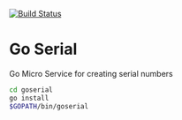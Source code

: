 [![Build Status](https://travis-ci.org/roundpartner/go-serial.svg?branch=master)](https://travis-ci.org/roundpartner/go-serial)
# Go Serial
Go Micro Service for creating serial numbers

```bash
cd goserial
go install
$GOPATH/bin/goserial
```
